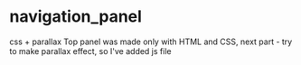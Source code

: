 navigation_panel
================

css + parallax
Top panel was made only with HTML and CSS, next part - try to make parallax effect, so I've added js file
